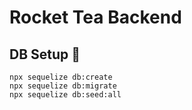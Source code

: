# Rocket Tea Backend

## DB Setup 🤖

```
npx sequelize db:create
npx sequelize db:migrate
npx sequelize db:seed:all
```
